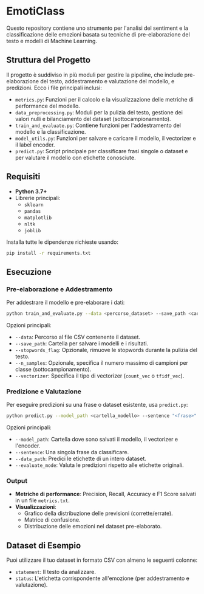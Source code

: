 # EmotiClass
Questo repository contiene uno strumento per l'analisi del sentiment e la classificazione delle emozioni basata su tecniche di pre-elaborazione del testo e modelli di Machine Learning.

## Struttura del Progetto

Il progetto è suddiviso in più moduli per gestire la pipeline, che include pre-elaborazione del testo, addestramento e valutazione del modello, e predizioni. Ecco i file principali inclusi:

- `metrics.py`: Funzioni per il calcolo e la visualizzazione delle metriche di performance del modello.
- `data_preprocessing.py`: Moduli per la pulizia del testo, gestione dei valori nulli e bilanciamento del dataset (sottocampionamento).
- `train_and_evaluate.py`: Contiene funzioni per l'addestramento del modello e la classificazione.
- `model_utils.py`: Funzioni per salvare e caricare il modello, il vectorizer e il label encoder.
- `predict.py`: Script principale per classificare frasi singole o dataset e per valutare il modello con etichette conosciute.

## Requisiti

- **Python 3.7+**
- Librerie principali:
  - `sklearn`
  - `pandas`
  - `matplotlib`
  - `nltk`
  - `joblib`

Installa tutte le dipendenze richieste usando:

```bash
pip install -r requirements.txt
```

## Esecuzione

### Pre-elaborazione e Addestramento

Per addestrare il modello e pre-elaborare i dati:

```bash
python train_and_evaluate.py --data <percorso_dataset> --save_path <cartella_output> [--verbose] [--stopwords_flag] [--n_samples <int>] [--vectorizer tfidf_vec|count_vec]
```

Opzioni principali:
- `--data`: Percorso al file CSV contenente il dataset.
- `--save_path`: Cartella per salvare i modelli e i risultati.
- `--stopwords_flag`: Opzionale, rimuove le stopwords durante la pulizia del testo.
- `--n_samples`: Opzionale, specifica il numero massimo di campioni per classe (sottocampionamento).
- `--vectorizer`: Specifica il tipo di vectorizer (`count_vec` o `tfidf_vec`).

### Predizione e Valutazione

Per eseguire predizioni su una frase o dataset esistente, usa `predict.py`:

```bash
python predict.py --model_path <cartella_modello> --sentence "<frase>" [--demo] [--verbose]
```

Opzioni principali:
- `--model_path`: Cartella dove sono salvati il modello, il vectorizer e l'encoder.
- `--sentence`: Una singola frase da classificare.
- `--data_path`: Predici le etichette di un intero dataset.
- `--evaluate_mode`: Valuta le predizioni rispetto alle etichette originali.

### Output

- **Metriche di performance**: Precision, Recall, Accuracy e F1 Score salvati in un file `metrics.txt`.
- **Visualizzazioni**:
  - Grafico della distribuzione delle previsioni (corrette/errate).
  - Matrice di confusione.
  - Distribuzione delle emozioni nel dataset pre-elaborato.

## Dataset di Esempio

Puoi utilizzare il tuo dataset in formato CSV con almeno le seguenti colonne:
- `statement`: Il testo da analizzare.
- `status`: L'etichetta corrispondente all'emozione (per addestramento e valutazione).
